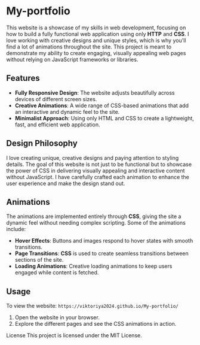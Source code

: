 # My-portfolio

This website is a showcase of my skills in web development, focusing on how to build a fully functional web application using only **HTTP** and **CSS**. I love working with creative designs and unique styles, which is why you'll find a lot of animations throughout the site. This project is meant to demonstrate my ability to create engaging, visually appealing web pages without relying on JavaScript frameworks or libraries.

## Features

- **Fully Responsive Design**: The website adjusts beautifully across devices of different screen sizes.
- **Creative Animations**: A wide range of CSS-based animations that add an interactive and dynamic feel to the site.
- **Minimalist Approach**: Using only HTML and CSS to create a lightweight, fast, and efficient web application.



## Design Philosophy

I love creating unique, creative designs and paying attention to styling details. The goal of this website is not just to be functional but to showcase the power of CSS in delivering visually appealing and interactive content without JavaScript. I have carefully crafted each animation to enhance the user experience and make the design stand out.

## Animations

The animations are implemented entirely through **CSS**, giving the site a dynamic feel without needing complex scripting. Some of the animations include:

- **Hover Effects**: Buttons and images respond to hover states with smooth transitions.
- **Page Transitions**: **CSS** is used to create seamless transitions between sections of the site.
- **Loading Animations**: Creative loading animations to keep users engaged while content is fetched.

## Usage

To view the website:
`https://viktoriya2024.github.io/My-portfolio/`

1. Open the website in your browser.
2. Explore the different pages and see the CSS animations in action.

License
This project is licensed under the MIT License.
